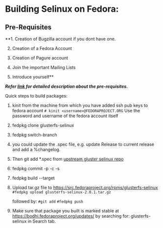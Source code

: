 # Building Selinux on Fedora:

## Pre-Requisites

**1. Creation of Bugzilla account if you dont have one.

2. Creation of a Fedora Account

3. Creation of Pagure account

4. Join the important Mailing Lists

5. Introduce yourself**

***Refer [link](https://docs.fedoraproject.org/en-US/package-maintainers/JoiningthePackageMaintainers/) for detailed description about the pre-requisites.***

Quick steps to build packages:
1. kinit from the machine from which you have added ssh pub keys to fedora account
 `# kinit <username>@FEDORAPROJECT.ORG`
 Use the password and username of the fedora account itself

2. fedpkg clone glusterfs-selinux
 
3. fedpkg switch-branch <required fedora branch>
 
4.  you could update the .spec file, e.g. update Release to current release and add a %changelog.

5. Then git add *.spec from [upstream gluster selinux repo](https://github.com/gluster/glusterfs-selinux)

6. fedpkg commit -p -c -s
    
7. fedpkg build --target <branch name>

8. Upload tar.gz file to  https://src.fedoraproject.org/rpms/glusterfs-selinux
  `#fedpkg upload glusterfs-selinux-2.0.1.tar.gz`
    
   followed by:
  `#git add` 
  `#fedpkg push`
    
9. Make sure that package you built is marked stable at https://bodhi.fedoraproject.org/updates/
by searching for: glusterfs-selinux in Search tab.
